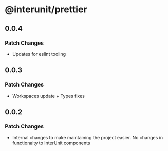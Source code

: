 # @interunit/prettier

## 0.0.4

### Patch Changes

- Updates for eslint tooling

## 0.0.3

### Patch Changes

- Workspaces update + Types fixes

## 0.0.2

### Patch Changes

- Internal changes to make maintaining the project easier. No changes in functionaity to InterUnit components
